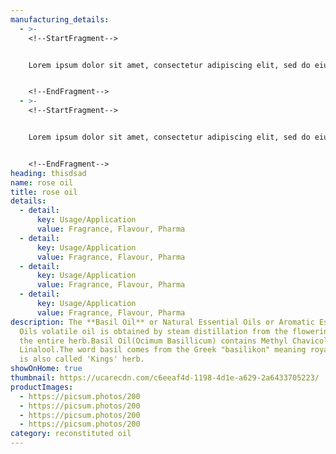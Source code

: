 ```yaml
---
manufacturing_details:
  - >-
    <!--StartFragment-->


    Lorem ipsum dolor sit amet, consectetur adipiscing elit, sed do eiusmod tempor incididunt ut labore et dolore magna aliqua. Sit amet est placerat in egestas erat imperdiet sed.


    <!--EndFragment-->
  - >-
    <!--StartFragment-->


    Lorem ipsum dolor sit amet, consectetur adipiscing elit, sed do eiusmod tempor incididunt ut labore et dolore magna aliqua. Sit amet est placerat in egestas erat imperdiet sed.


    <!--EndFragment-->
heading: thisdsad
name: rose oil
title: rose oil
details:
  - detail:
      key: Usage/Application
      value: Fragrance, Flavour, Pharma
  - detail:
      key: Usage/Application
      value: Fragrance, Flavour, Pharma
  - detail:
      key: Usage/Application
      value: Fragrance, Flavour, Pharma
  - detail:
      key: Usage/Application
      value: Fragrance, Flavour, Pharma
description: The **Basil Oil** or Natural Essential Oils or Aromatic Essential
  Oils volatile oil is obtained by steam distillation from the flowering tops or
  the entire herb.Basil Oil(Ocimum Basillicum) contains Methyl Chavicol and
  Linalool.The word basil comes from the Greek "basilikon" meaning royal. Basil
  is also called 'Kings' herb.
showOnHome: true
thumbnail: https://ucarecdn.com/c6eeaf4d-1198-4d1e-a629-2a6433705223/
productImages:
  - https://picsum.photos/200
  - https://picsum.photos/200
  - https://picsum.photos/200
  - https://picsum.photos/200
category: reconstituted oil
---
```

